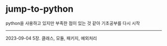 # jump-to-python
python을 사용하고 있지만 부족한 점이 있는 것 같아 기초공부를 다시 시작

---
2023-09-04 5장. 클래스, 모듈, 패키지, 예외처리

